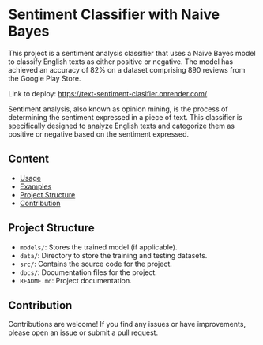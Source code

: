 # Sentiment Classifier with Naive Bayes

This project is a sentiment analysis classifier that uses a Naive Bayes model to classify English texts as either positive or negative. The model has achieved an accuracy of 82% on a dataset comprising 890 reviews from the Google Play Store.

Link to deploy: https://text-sentiment-clasifier.onrender.com/

Sentiment analysis, also known as opinion mining, is the process of determining the sentiment expressed in a piece of text. This classifier is specifically designed to analyze English texts and categorize them as positive or negative based on the sentiment expressed.

## Content

- [Usage](#usage)
- [Examples](#examples)
- [Project Structure](#project-structure)
- [Contribution](#contribution)


## Project Structure

- `models/`: Stores the trained model (if applicable).
- `data/`: Directory to store the training and testing datasets.
- `src/`: Contains the source code for the project.
- `docs/`: Documentation files for the project.
- `README.md`: Project documentation.

## Contribution

Contributions are welcome! If you find any issues or have improvements, please open an issue or submit a pull request.


